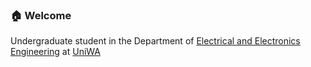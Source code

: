 ### 🏠 Welcome 

Undergraduate student in the Department of [Electrical and Electronics Engineering](https://eee.uniwa.gr/el/) at [UniWA](https://www.uniwa.gr/en/)
